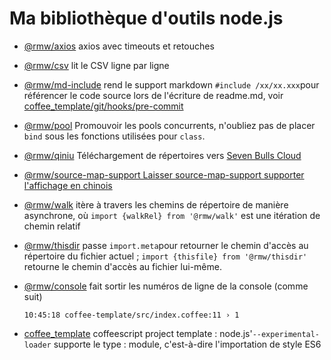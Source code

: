 # Ma bibliothèque d'outils node.js

* [@rmw/axios](//www.npmjs.com/package/@rmw/axios) axios avec timeouts et retouches
* [@rmw/csv](//www.npmjs.com/package/@rmw/csv) lit le CSV ligne par ligne
* [@rmw/md-include](//www.npmjs.com/package/@rmw/console) rend le support markdown `#include /xx/xx.xxx`pour référencer le code source lors de l'écriture de readme.md, voir [coffee_template/git/hooks/pre-commit](//github.com/rmw-lib/coffee_template/blob/master/.direnv/git/hooks/pre-commit)
* [@rmw/pool](//www.npmjs.com/package/@rmw/pool) Promouvoir les pools concurrents, n'oubliez pas de placer `bind` sous les fonctions utilisées pour `class`.
* [@rmw/qiniu](//www.npmjs.com/package/@rmw/qiniu) Téléchargement de répertoires vers [Seven Bulls Cloud](//www.qiniu.com)
* [@rmw/source-map-support Laisser source-map-support supporter l'affichage en chinois](//github.com/evanw/node-source-map-support/issues/301)
* [@rmw/walk](//www.npmjs.com/package/@rmw/walk) itère à travers les chemins de répertoire de manière asynchrone, où `import {walkRel} from '@rmw/walk'` est une itération de chemin relatif
* [@rmw/thisdir](//www.npmjs.com/package/@rmw/walk) passe `import.meta`pour retourner le chemin d'accès au répertoire du fichier actuel ; `import {thisfile} from '@rmw/thisdir'` retourne le chemin d'accès au fichier lui-même.
* [@rmw/console](//www.npmjs.com/package/@rmw/console) fait sortir les numéros de ligne de la console (comme suit)
  
  ```
  10:45:18 coffee-template/src/index.coffee:11 › 1
  ```
  
* [coffee_template](//github.com/rmw-lib/coffee_template) coffeescript project template : node.js'`--experimental-loader` supporte le type : module, c'est-à-dire l'importation de style ES6
